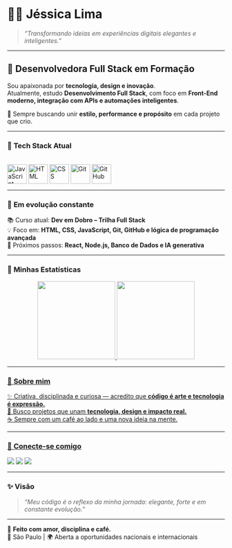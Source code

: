 # 👩‍💻 **Jéssica Lima**

> _“Transformando ideias em experiências digitais elegantes e inteligentes.”_

---

## 🚀 **Desenvolvedora Full Stack em Formação**

Sou apaixonada por **tecnologia, design e inovação**.  
Atualmente, estudo **Desenvolvimento Full Stack**, com foco em **Front-End moderno, integração com APIs e automações inteligentes**.  

💜 Sempre buscando unir **estilo, performance e propósito** em cada projeto que crio.

---

### 🧠 **Tech Stack Atual**

<div style="display: inline_block"><br>
  <img align="center" alt="JavaScript" height="45" width="45" src="https://cdn.jsdelivr.net/gh/devicons/devicon/icons/javascript/javascript-original.svg"/>
  <img align="center" alt="HTML" height="45" width="45" src="https://cdn.jsdelivr.net/gh/devicons/devicon/icons/html5/html5-original.svg"/>
  <img align="center" alt="CSS" height="45" width="45" src="https://cdn.jsdelivr.net/gh/devicons/devicon/icons/css3/css3-original.svg"/>
  <img align="center" alt="Git" height="45" width="45" src="https://cdn.jsdelivr.net/gh/devicons/devicon/icons/git/git-original.svg"/>
  <img align="center" alt="GitHub" height="45" width="45" src="https://cdn.jsdelivr.net/gh/devicons/devicon/icons/github/github-original.svg"/>
</div>

---

### 🌱 **Em evolução constante**

📚 Curso atual: **Dev em Dobro – Trilha Full Stack**  
💡 Foco em: **HTML, CSS, JavaScript, Git, GitHub e lógica de programação avançada**  
🚀 Próximos passos: **React, Node.js, Banco de Dados e IA generativa**

---

### 🧩 **Minhas Estatísticas**

<div align="center">
  <a href="https://github.com/jessica-llima">
  <img height="180em" src="https://github-readme-stats.vercel.app/api?username=jessica-llima&show_icons=true&theme=radical&include_all_commits=true&count_private=true"/>
  <img height="180em" src="https://github-readme-stats.vercel.app/api/top-langs/?username=jessica-llima&layout=compact&langs_count=6&theme=radical"/>
</div>

---

### 💬 **Sobre mim**

✨ Criativa, disciplinada e curiosa — acredito que **código é arte e tecnologia é expressão.**  
💼 Busco projetos que unam **tecnologia, design e impacto real.**  
☕ Sempre com um café ao lado e uma nova ideia na mente.

---

### 📲 **Conecte-se comigo**

<div>
  <a href="https://wa.me/5514991846835" target="_blank"><img src="https://img.shields.io/badge/-WhatsApp-25D366?style=for-the-badge&logo=whatsapp&logoColor=white"></a>
  <a href="https://www.linkedin.com/in/jéssica-lima-824a28369" target="_blank"><img src="https://img.shields.io/badge/-LinkedIn-%230077B5?style=for-the-badge&logo=linkedin&logoColor=white"></a>
  <a href="https://github.com/jessica-llima" target="_blank"><img src="https://img.shields.io/badge/-GitHub-000000?style=for-the-badge&logo=github&logoColor=white"></a>
</div>

---

### ✨ **Visão**

> _“Meu código é o reflexo da minha jornada: elegante, forte e em constante evolução.”_

---

💎 **Feito com amor, disciplina e café.**  
📍 São Paulo | 🌍 Aberta a oportunidades nacionais e internacionais

